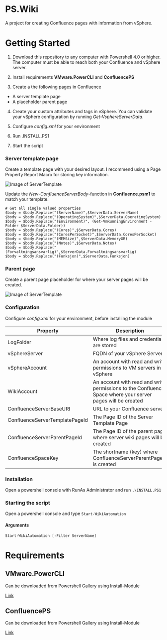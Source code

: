 # PS.Wiki
A project for creating Confluence pages with information from vSphere.

# Getting Started
1. Download this repository to any computer with Powershell 4.0 or higher. The computer must be able to reach both your Confluence and vSphere server.

2. Install requirements **VMware.PowerCLI** and **ConfluencePS**

3. Create a the following pages in Confluence
* A server template page
* A placeholder parent page

4. Create your custom attributes and tags in vSphere. You can validate your vSphere configuration by running *Get-VsphereServerData*.

5.  Configure *config.xml* for your environment

6.  Run .INSTALL.PS1

7.  Start the script

### Server template page
Create a template page with your desired layout. I recommend using a Page Property Report Macro for storing key information.

![Image of ServerTemplate](https://sicra.no/wp-content/uploads/2018/04/psWikiServerTemplate.png)

Update the *New-ConfluenceServerBody*-function in **Confluence.psm1** to match your template.
```
# Get all single valued properties
$body = $body.Replace("(ServerName)",$ServerData.ServerName)
$body = $body.Replace("(OperatingSystem)",$ServerData.OperatingSystem)
$body = $body.Replace("(Environment)", (Get-VmRunningEnvironment -Folder $ServerData.Folder))
$body = $body.Replace("(Cores)",$ServerData.Cores)
$body = $body.Replace("(CoresPerSocket)",$ServerData.CoresPerSocket)
$body = $body.Replace("(MEMSize)",$ServerData.MemoryGB)
$body = $body.Replace("(Notes)",$ServerData.Notes)
$body = $body.Replace("(Forvaltningsansvarlig)",$ServerData.Forvaltningsansvarlig)
$body = $body.Replace("(Funksjon)",$ServerData.Funksjon)
```

### Parent page
Create a parent page placeholder for where your server pages will be created.

![Image of ServerTemplate](https://sicra.no/wp-content/uploads/2018/04/psWikiParentPage.png)

### Configuration
Configure *config.xml* for your environment, before installing the module

Property | Description | Example Vaule
------------ | ------------- | ------------- 
LogFolder | Where log files and credentials are stored | C:\Operation\PS.Wiki
vSphereServer | FQDN of your vSphere Server | srv-vc01.sicralabs.local
vSphereAccount | An account with read and write permissions to VM servers in vSphere | SICRALABS\VMUSER or vmuser@sicralabs.local
WikiAccount | An account with read and write permissions to the Confluence Space where your server pages will be created | SICRALABS\WIKIUSER or wikiuser@sicralabs.local
ConfluenceServerBaseURI | URL to your Confluence server | https://wiki.sicralabs.local:8090
ConfluenceServerTemplatePageId | The Page ID of the Server Template Page | 8364821
ConfluenceServerParentPageId | The Page ID of the parent page where server wiki pages will be created | 8364806
ConfluenceSpaceKey | The shortname (key) where ConfluenceServerParentPageId is created | IT

### Installation
Open a powershell console with RunAs Administrator and run `.\INSTALL.PS1`

### Starting the script
Open a powershell console and type `Start-WikiAutomation`

#### Arguments
`Start-WikiAutomation [-Filter ServerName]`

# Requirements
## VMware.PowerCLI
Can be downloaded from Powershell Gallery using Install-Module

[Link](http://vmware.com/go/powercli)


## ConfluencePS 
Can be downloaded from Powershell Gallery using Install-Module

[Link](https://github.com/AtlassianPS/ConfluencePS)
